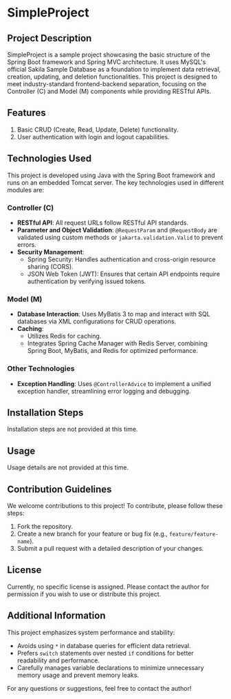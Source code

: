 # SimpleProject

## Project Description
SimpleProject is a sample project showcasing the basic structure of the Spring Boot framework and Spring MVC architecture. It uses MySQL's official Sakila Sample Database as a foundation to implement data retrieval, creation, updating, and deletion functionalities. This project is designed to meet industry-standard frontend-backend separation, focusing on the Controller (C) and Model (M) components while providing RESTful APIs.

## Features
1. Basic CRUD (Create, Read, Update, Delete) functionality.
2. User authentication with login and logout capabilities.

## Technologies Used
This project is developed using Java with the Spring Boot framework and runs on an embedded Tomcat server. The key technologies used in different modules are:

### Controller (C)
- **RESTful API**: All request URLs follow RESTful API standards.
- **Parameter and Object Validation**: `@RequestParam` and `@RequestBody` are validated using custom methods or `jakarta.validation.Valid` to prevent errors.
- **Security Management**:
  - Spring Security: Handles authentication and cross-origin resource sharing (CORS).
  - JSON Web Token (JWT): Ensures that certain API endpoints require authentication by verifying issued tokens.

### Model (M)
- **Database Interaction**: Uses MyBatis 3 to map and interact with SQL databases via XML configurations for CRUD operations.
- **Caching**:
  - Utilizes Redis for caching.
  - Integrates Spring Cache Manager with Redis Server, combining Spring Boot, MyBatis, and Redis for optimized performance.

### Other Technologies
- **Exception Handling**: Uses `@ControllerAdvice` to implement a unified exception handler, streamlining error logging and debugging.

## Installation Steps
Installation steps are not provided at this time.

## Usage
Usage details are not provided at this time.

## Contribution Guidelines
We welcome contributions to this project! To contribute, please follow these steps:
1. Fork the repository.
2. Create a new branch for your feature or bug fix (e.g., `feature/feature-name`).
3. Submit a pull request with a detailed description of your changes.

## License
Currently, no specific license is assigned. Please contact the author for permission if you wish to use or distribute this project.

## Additional Information
This project emphasizes system performance and stability:
- Avoids using `*` in database queries for efficient data retrieval.
- Prefers `switch` statements over nested `if` conditions for better readability and performance.
- Carefully manages variable declarations to minimize unnecessary memory usage and prevent memory leaks.

For any questions or suggestions, feel free to contact the author!

